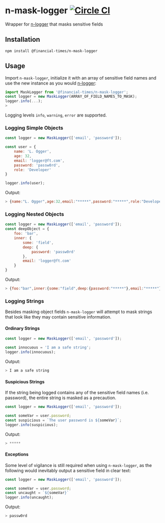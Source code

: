 # n-mask-logger [![Circle CI](https://circleci.com/gh/Financial-Times/n-mask-logger.svg?style=svg)](https://circleci.com/gh/Financial-Times/n-mask-logger)

Wrapper for [n-logger](https://github.com/Financial-Times/n-logger) that masks sensitive fields

## Installation

    npm install @financial-times/n-mask-logger

## Usage

Import `n-mask-logger`, initialize it with an array of sensitive field names and use the new instance as you would [n-logger](https://github.com/Financial-Times/n-logger):

```javascript
import MaskLogger from '@financial-times/n-mask-logger';
const logger = new MaskLogger(ARRAY_OF_FIELD_NAMES_TO_MASK);
logger.info(...);
> 
```

Logging levels `info`, `warning`, `error` are supported.

### Logging Simple Objects
```javascript
const logger = new MaskLogger(['email', 'password']);

const user = {
	name: 'L. Ogger',
	age: 32,
	email: 'logger@ft.com',
	password: 'passw0rd',
	role: 'Developer'
}

logger.info(user);
```
Output:
```javascript
> {name:"L. Ogger",age:32,email:"*****",password:"*****",role:"Developer"}
```

### Logging Nested Objects
```javascript
const logger = new MaskLogger(['email', 'password']);
const deepObject = {
	foo: 'bar',
	inner: {
		some: 'field',
		deep: {
			password: 'passw0rd'
		},
		email: 'logger@ft.com'
	}
}
```
Output:
```javascript
> {foo:"bar",inner:{some:"field",deep:{password:"*****"},email:"*****"}}
```

### Logging Strings

Besides masking object fields `n-mask-logger` will attempt to mask strings that look like they may contain sensitive information.

#### Ordinary Strings
```javascript
const logger = new MaskLogger(['email', 'password']);

const innocuous = 'I am a safe string';
logger.info(innocuous);
```
Output:
```javascript
> I am a safe string
```

#### Suspicious Strings
If the string being logged contains any of the sensitive field names (i.e. password), the entire string is masked as a precaution.
```javascript
const logger = new MaskLogger(['email', 'password']);

const someVar = user.password;
const suspicious = `The user password is ${someVar}`;
logger.info(suspicious);
```
Output:
```javascript
> *****
```

#### Exceptions
Some level of vigilance is still required when using `n-mask-logger`, as the following would inevitably output a sensitive field in clear text:
```javascript
const logger = new MaskLogger(['email', 'password']);

const someVar = user.password;
const uncaught = `${someVar}`
logger.info(uncaught);
```
Output:
```javascript
> passw0rd
```
